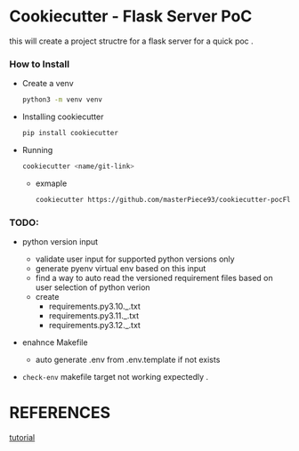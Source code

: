 # Cookiecutter - Flask Server PoC 

this will create a project structre for a flask server for a quick poc .


### How to Install

- Create a venv
    ```sh
    python3 -m venv venv
    ```

- Installing cookiecutter

    ```sh
    pip install cookiecutter
    ```

- Running 

    ```sh
    cookiecutter <name/git-link>
    ```

    - exmaple

        ```sh
        cookiecutter https://github.com/masterPiece93/cookiecutter-pocFlaskServer.git
        ```
### TODO:

- python version input
    - validate user input for supported python versions only
    - generate pyenv virtual env based on this input
    - find a way to auto read the versioned requirement files based on user selection of python verion
    - create
        - requirements.py3.10._.txt
        - requirements.py3.11._.txt
        - requirements.py3.12._.txt
        
- enahnce Makefile
    - auto generate .env from .env.template if not exists

- `check-env` makefile target not working expectedly .

# REFERENCES

[tutorial](https://raphael.codes/blog/create-your-own-cookiecutter-template/)
